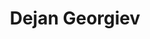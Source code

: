 ---
SICRIS: null
draft: false
fixName: dejan_georgiev
lab: Laboratorij za umetno inteligenco
labPos: Član laboratorija
location: null
mailInfo: dejan.georgiev@fri.uni-lj.si
officeHours: null
profName: dr. Dejan Georgiev
profTitle: Raziskovalec
telephoneInfo: null
title: Dejan Georgiev
---